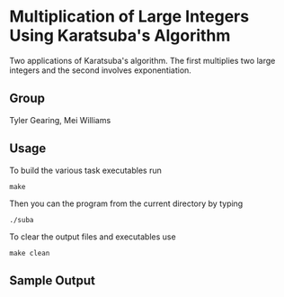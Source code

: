 # Multiplication of Large Integers Using Karatsuba's Algorithm


Two applications of Karatsuba's algorithm. The first multiplies two large integers and the second involves exponentiation.


Group
-----

Tyler Gearing, Mei Williams


Usage
-----

To build the various task executables run
```
make
```

Then you can the program from the current directory by typing
```
./suba
```

To clear the output files and executables use
```
make clean
```

Sample Output
-----


